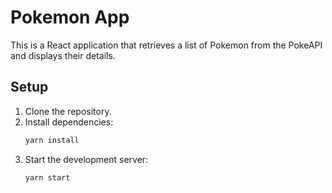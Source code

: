 # Pokemon App

This is a React application that retrieves a list of Pokemon from the PokeAPI and displays their details.

## Setup

1. Clone the repository.
2. Install dependencies:
   ```bash
   yarn install
   ```
3. Start the development server:
   ```bash
   yarn start
   ```